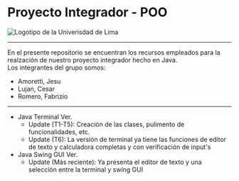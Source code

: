# Proyecto Integrador - POO
![Logotipo de la Univerisdad de Lima](https://upload.wikimedia.org/wikipedia/commons/thumb/a/a0/Universidad_de_Lima_logo.png/240px-Universidad_de_Lima_logo.png)
***
En el presente repositorio se encuentran los recursos empleados para la realzación de nuestro proyecto integrador hecho en Java. <br>
Los integrantes del grupo somos:
- Amoretti, Jesu
- Lujan, Cesar
- Romero, Fabrizio
***
- Java Terminal Ver.
  - Update (T1-T5): Creación de las clases, pulimento de funcionalidades, etc.
  - Update (T6): La versión de terminal ya tiene las funciones de editor de texto y calculadora completas y con verificación de input's
- Java Swing GUI Ver.
  - Update (Más reciente): Ya presenta el editor de texto y una selección entre la terminal y swing GUI
